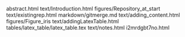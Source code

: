 abstract.html
text/Introduction.html
figures/Repository_at_start
text/existingrep.html
markdown/gitmerge.md
text/adding_content.html
figures/Figure_iris
text/addingLatexTable.html
tables/latex_table/latex_table.tex
text/notes.html
i2mrdgbt7no.html